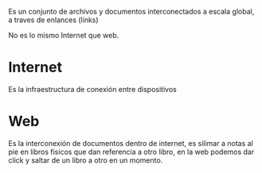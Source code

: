Es un conjunto de archivos y documentos interconectados a escala global, a traves de enlances (links)

No es lo mismo Internet que web.

# Internet

Es la infraestructura de conexión entre dispositivos

# Web

Es la interconexión de documentos dentro de internet, es silimar a notas al pie en libros fisicos que dan referencia a otro libro, en la web podemos dar click y saltar de un libro a otro en un momento.
